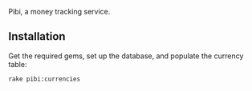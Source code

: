 Pibi, a money tracking service.

## Installation

Get the required gems, set up the database, and populate the currency table:

`rake pibi:currencies`

